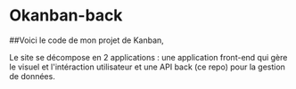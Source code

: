 # Okanban-back

##Voici le code de mon projet de Kanban,

Le site se décompose en 2 applications : une application front-end qui gère le visuel et l'intéraction utilisateur et une API back (ce repo) pour la gestion de données.
